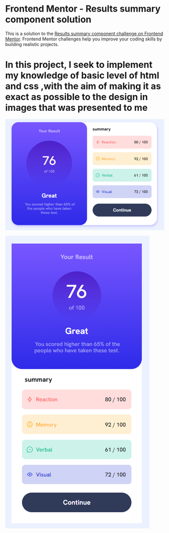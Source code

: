 # Frontend Mentor - Results summary component solution

This is a solution to the [Results summary component challenge on Frontend Mentor](https://www.frontendmentor.io/challenges/results-summary-component-CE_K6s0maV). Frontend Mentor challenges help you improve your coding skills by building realistic projects.

# In this project, I seek to implement my knowledge of basic level of html and css ,with the aim of making it as exact as possible to the design in images that was presented to me

![](https://github.com/salcedoprogramador/results-summary-component-main/blob/main/assets/images/resultado-desktop.png)

![](https://github.com/salcedoprogramador/results-summary-component-main/blob/main/assets/images/resultado-movil.png)
